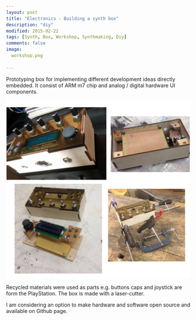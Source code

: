 ```yaml
---
layout: post
title: "Electronics - Building a synth box"
description: "diy"
modified: 2015-02-22
tags: [Synth, Box, Workshop, Synthmaking, Diy]
comments: false
image:
  workshop.png

---
```


Prototyping box for implementing different development ideas directly embedded. It consist of ARM m7 chip and analog / digital hardware UI components.

<img src="/images/workshop.png">

Recycled materials were used as parts e.g. buttons caps and joystick are form the PlayStation. The box is made with a laser-cutter.

I am considering an option to make hardware and software open source and available on Github page.

